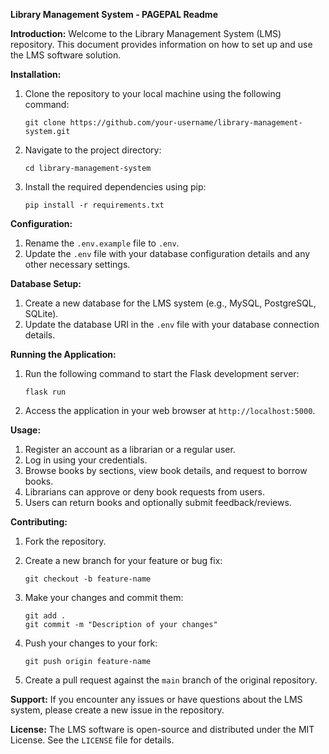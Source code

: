 **Library Management System - PAGEPAL Readme**

**Introduction:**
Welcome to the Library Management System (LMS) repository. This document provides information on how to set up and use the LMS software solution.

**Installation:**
1. Clone the repository to your local machine using the following command:
   ```
   git clone https://github.com/your-username/library-management-system.git
   ```

2. Navigate to the project directory:
   ```
   cd library-management-system
   ```

3. Install the required dependencies using pip:
   ```
   pip install -r requirements.txt
   ```

**Configuration:**
1. Rename the `.env.example` file to `.env`.
2. Update the `.env` file with your database configuration details and any other necessary settings.

**Database Setup:**
1. Create a new database for the LMS system (e.g., MySQL, PostgreSQL, SQLite).
2. Update the database URI in the `.env` file with your database connection details.

**Running the Application:**
1. Run the following command to start the Flask development server:
   ```
   flask run
   ```

2. Access the application in your web browser at `http://localhost:5000`.

**Usage:**
1. Register an account as a librarian or a regular user.
2. Log in using your credentials.
3. Browse books by sections, view book details, and request to borrow books.
4. Librarians can approve or deny book requests from users.
5. Users can return books and optionally submit feedback/reviews.

**Contributing:**
1. Fork the repository.
2. Create a new branch for your feature or bug fix: 
   ```
   git checkout -b feature-name
   ```

3. Make your changes and commit them:
   ```
   git add .
   git commit -m "Description of your changes"
   ```

4. Push your changes to your fork:
   ```
   git push origin feature-name
   ```

5. Create a pull request against the `main` branch of the original repository.

**Support:**
If you encounter any issues or have questions about the LMS system, please create a new issue in the repository.

**License:**
The LMS software is open-source and distributed under the MIT License. See the `LICENSE` file for details.